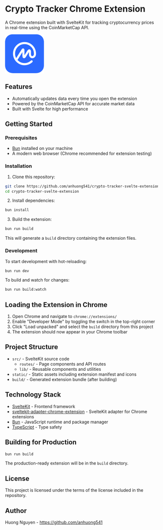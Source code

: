# Crypto Tracker Chrome Extension

A Chrome extension built with SvelteKit for tracking cryptocurrency prices in real-time using the CoinMarketCap API.

![Crypto Tracker](static/icons/coinmarketcap_icon_128.png)

## Features

- Automatically updates data every time you open the extension
- Powered by the CoinMarketCap API for accurate market data
- Built with Svelte for high performance

## Getting Started

### Prerequisites

- [Bun](https://bun.sh/) installed on your machine
- A modern web browser (Chrome recommended for extension testing)

### Installation

1. Clone this repository:

```bash
git clone https://github.com/anhuong541/crypto-tracker-svelte-extensions.git
cd crypto-tracker-svelte-extension
```

2. Install dependencies:

```bash
bun install
```

3. Build the extension:

```bash
bun run build
```

This will generate a `build` directory containing the extension files.

### Development

To start development with hot-reloading:

```bash
bun run dev
```

To build and watch for changes:

```bash
bun run build:watch
```

## Loading the Extension in Chrome

1. Open Chrome and navigate to `chrome://extensions/`
2. Enable "Developer Mode" by toggling the switch in the top-right corner
3. Click "Load unpacked" and select the `build` directory from this project
4. The extension should now appear in your Chrome toolbar

## Project Structure

- `src/` - SvelteKit source code
  - `routes/` - Page components and API routes
  - `lib/` - Reusable components and utilities
- `static/` - Static assets including extension manifest and icons
- `build/` - Generated extension bundle (after building)

## Technology Stack

- [SvelteKit](https://kit.svelte.dev/) - Frontend framework
- [sveltekit-adapter-chrome-extension](https://github.com/michmich112/sveltekit-adapter-chrome-extension) - SvelteKit adapter for Chrome extensions
- [Bun](https://bun.sh/) - JavaScript runtime and package manager
- [TypeScript](https://www.typescriptlang.org/) - Type safety

## Building for Production

```bash
bun run build
```

The production-ready extension will be in the `build` directory.

## License

This project is licensed under the terms of the license included in the repository.

## Author

Huong Nguyen - https://github.com/anhuong541
